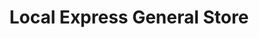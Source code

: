 ---
title: "Local Express General Store"
url: /birmingham/local-express-general-store/
shop: convenience
---
